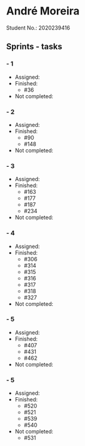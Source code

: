 # André Moreira

Student No.: 2020239416

## Sprints - tasks

### - 1

* Assigned:
* Finished:
  * #36
* Not completed:

### - 2

* Assigned:
* Finished:
  * #90
  * #148
* Not completed:

### - 3

* Assigned:
* Finished:
  * #163
  * #177
  * #187
  * #234
* Not completed:

### - 4

* Assigned:
* Finished:
  * #306
  * #314
  * #315
  * #316
  * #317
  * #318
  * #327
* Not completed:

### - 5

* Assigned:
* Finished:
  * #407
  * #431
  * #462
* Not completed:

### - 5

* Assigned:
* Finished:
  * #520
  * #521
  * #539
  * #540
* Not completed:
  * #531

